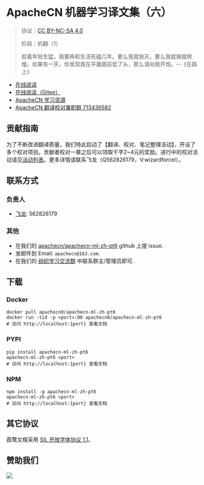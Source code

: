 # ApacheCN 机器学习译文集（六）

> 协议：[CC BY-NC-SA 4.0](http://creativecommons.org/licenses/by-nc-sa/4.0/)
> 
> 阶段：机翻（1）
> 
> 趁着年轻生猛，我要再和生活死磕几年。要么我就毁灭，要么我就铸就辉煌。如果有一天，你发现我在平庸面前低了头，那么请向我开炮。--《在路上》

* [在线阅读](https://ml6.apachecn.org)
* [在线阅读（Gitee）](https://apachecn.gitee.io/doc-template/)
* [ApacheCN 学习资源](http://docs.apachecn.org/)
* [ApacheCN 翻译校对兼职群 713436582](https://jq.qq.com/?_wv=1027&k=VSNtgpjb)

## 贡献指南

为了不断改进翻译质量，我们特此启动了【翻译、校对、笔记整理活动】，开设了多个校对项目。贡献者校对一章之后可以领取千字2\~4元的奖励。进行中的校对活动请见[活动列表](https://home.apachecn.org/#/docs/activity/docs-activity)。更多详情请联系飞龙（Q562826179，V:wizardforcel）。

## 联系方式

### 负责人

* [飞龙](https://github.com/wizardforcel): 562826179

### 其他

*   在我们的 [apachecn/apachecn-ml-zh-pt6](https://github.com/apachecn/apachecn-ml-zh-pt6) github 上提 issue.
*   发邮件到 Email: `apachecn@163.com`.
*   在我们的 [组织学习交流群](https://www.apachecn.org/#/docs/join) 中联系群主/管理员即可.

## 下载

### Docker

```
docker pull apachecn0/apachecn-ml-zh-pt6
docker run -tid -p <port>:80 apachecn0/apachecn-ml-zh-pt6
# 访问 http://localhost:{port} 查看文档
```

### PYPI

```
pip install apachecn-ml-zh-pt6
apachecn-ml-zh-pt6 <port>
# 访问 http://localhost:{port} 查看文档
```

### NPM

```
npm install -g apachecn-ml-zh-pt6
apachecn-ml-zh-pt6 <port>
# 访问 http://localhost:{port} 查看文档
```

## 其它协议

霞鹜文楷采用 [SIL 开放字体协议 1.1](https://github.com/lxgw/LxgwWenKai/blob/main/SIL_Open_Font_License_1.1.txt)。

## 赞助我们

![](http://data.apachecn.org/img/about/donate.jpg)
